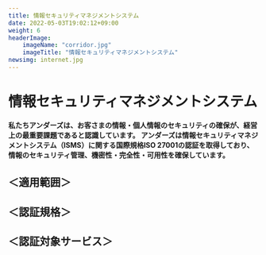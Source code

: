 ```yaml
---
title: 情報セキュリティマネジメントシステム
date: 2022-05-03T19:02:12+09:00
weight: 6
headerImage:
    imageName: "corridor.jpg"
    imageTitle: "情報セキュリティマネジメントシステム"
newsimg: internet.jpg
---
```


# 情報セキュリティマネジメントシステム

**私たちアンダーズは、お客さまの情報・個人情報のセキュリティの確保が、経営上の最重要課題であると認識しています。 アンダーズは情報セキュリティマネジメントシステム（ISMS）に関する国際規格ISO 27001の認証を取得しており、情報のセキュリティ管理、機密性・完全性・可用性を確保しています。**

## ＜適用範囲＞

## ＜認証規格＞

## ＜認証対象サービス＞

